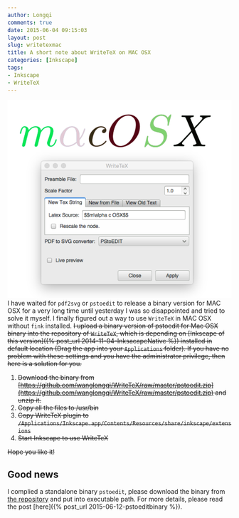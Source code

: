```yaml
---
author: Longqi
comments: true
date: 2015-06-04 09:15:03
layout: post
slug: writetexmac
title: A short note about WriteTeX on MAC OSX
categories: [Inkscape]
tags:
- Inkscape
- WriteTeX
---
```

![macwritetex](/public/images/macwritetex.png)
I have waited for `pdf2svg` or `pstoedit` to release a binary version for MAC OSX for a very long time until yesterday I was so disappointed and tried to solve it myself. I finally figured out a way to use `WriteTeX` in MAC OSX without `fink` installed. <del> I upload a binary version of pstoedit for Mac OSX binary into the repository of `WriteTeX`, which is depending on [Inkscape of this version]({% post_url 2014-11-04-InksacapeNative %}) installed in default location (Drag the app into your `Applications` folder). If you have no problem with these settings and you have the administrator privilege, then here is a solution for you.</del>

1. <del>Download the binary from [https://github.com/wanglongqi/WriteTeX/raw/master/pstoedit.zip](https://github.com/wanglongqi/WriteTeX/raw/master/pstoedit.zip) and unzip it.</del>
2. <del>Copy all the files to /usr/bin</del>
3. <del>Copy WriteTeX plugin to `/Applications/Inkscape.app/Contents/Resources/share/inkscape/extensions`</del>
4. <del>Start Inkscape to use WriteTeX</del>

<del>Hope you like it!</del>

## Good news
I complied a standalone binary `pstoedit`, please download the binary from [the repository](https://github.com/wanglongqi/WriteTeX/raw/master/pstoedit.zip) and put into executable path. For more details, please read the post [here]({% post_url 2015-06-12-pstoeditbinary %}).


